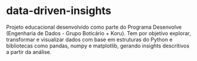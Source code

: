 # data-driven-insights
Projeto educacional desenvolvido como parte do Programa Desenvolve (Engenharia de Dados - Grupo Boticário + Koru). Tem por objetivo explorar, transformar e visualizar dados com base em estruturas do Python e bibliotecas como pandas, numpy e matplotlib, gerando insights descritivos a partir da análise.
